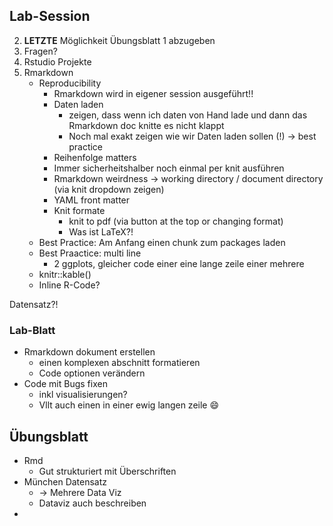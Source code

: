 ## Lab-Session

2. **LETZTE** Möglichkeit Übungsblatt 1 abzugeben
3. Fragen?
4. Rstudio Projekte
5. Rmarkdown
	- Reproducibility
		- Rmarkdown wird in eigener session ausgeführt!!
		- Daten laden
			- zeigen, dass wenn ich daten von Hand lade und dann das Rmarkdown doc knitte es nicht klappt
			- Noch mal exakt zeigen wie wir Daten laden sollen (!) -> best practice
		- Reihenfolge matters
		- Immer sicherheitshalber noch einmal per knit ausführen
		- Rmarkdown weirdness -> working directory / document directory (via knit dropdown zeigen)
		- YAML front matter
		- Knit formate
			- knit to pdf (via button at the top or changing format)
			- Was ist LaTeX?!
	- Best Practice: Am Anfang einen chunk zum packages laden
	- Best Praactice: multi line
		- 2 ggplots, gleicher code einer eine lange zeile einer mehrere
	- knitr::kable()
	- Inline R-Code?

Datensatz?!

### Lab-Blatt
- Rmarkdown dokument erstellen
	- einen komplexen abschnitt formatieren
	- Code optionen verändern
- Code mit Bugs fixen
	- inkl visualisierungen?
	- Vllt auch einen in einer ewig langen zeile 😄

## Übungsblatt
- Rmd
	- Gut strukturiert mit Überschriften
- München Datensatz
	- -> Mehrere Data Viz
	- Dataviz auch beschreiben
- 




